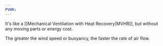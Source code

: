 ```yaml
---
PVHR:
---
```

It's like a [[Mechanical Ventilation with Heat Recovery|MVHR]], but without any moving parts or energy cost.

The greater the wind speed or buoyancy, the faster the rate of air flow.